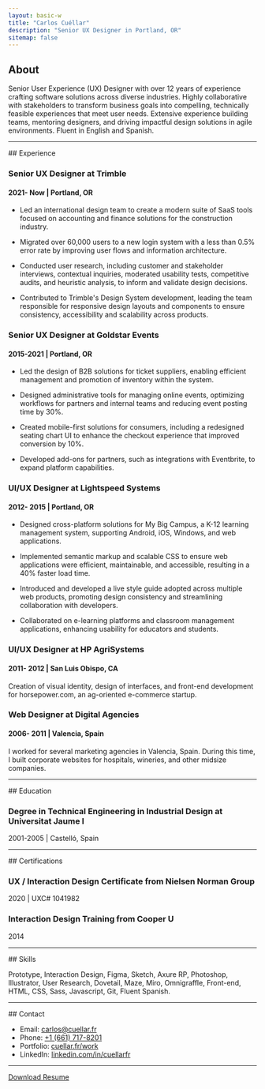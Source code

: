 ```yaml
---
layout: basic-w
title: "Carlos Cuéllar"
description: "Senior UX Designer in Portland, OR"
sitemap: false
---
```


## About

Senior User Experience (UX) Designer with over 12 years of experience crafting software solutions across diverse industries. Highly collaborative with stakeholders to transform business goals into compelling, technically feasible experiences that meet user needs. Extensive experience building teams, mentoring designers, and driving impactful design solutions in agile environments. Fluent in English and Spanish.
<hr>
## Experience

### Senior UX Designer at Trimble
#### 2021- Now  |  Portland, OR

- Led an international design team to create a modern suite of SaaS tools focused on accounting and finance solutions for the construction industry.

- Migrated over 60,000 users to a new login system with a less than 0.5% error rate by improving user flows and information architecture.

- Conducted user research, including customer and stakeholder interviews, contextual inquiries, moderated usability tests, competitive audits, and heuristic analysis, to inform and validate design decisions.

- Contributed to Trimble's Design System development, leading the team responsible for responsive design layouts and components to ensure consistency, accessibility and scalability across products.

### Senior UX Designer at Goldstar Events
#### 2015-2021  |  Portland, OR

- Led the design of B2B solutions for ticket suppliers, enabling efficient management and promotion of inventory within the system.

- Designed administrative tools for managing online events, optimizing workflows for partners and internal teams and reducing event posting time by 30%.

- Created mobile-first solutions for consumers, including a redesigned seating chart UI to enhance the checkout experience that improved conversion by 10%.

- Developed add-ons for partners, such as integrations with Eventbrite, to expand platform capabilities.

### UI/UX Designer at Lightspeed Systems
#### 2012- 2015  |  Portland, OR

- Designed cross-platform solutions for My Big Campus, a K-12 learning management system, supporting Android, iOS, Windows, and web applications.

- Implemented semantic markup and scalable CSS to ensure web applications were efficient, maintainable, and accessible, resulting in a 40% faster load time.

- Introduced and developed a live style guide adopted across multiple web products, promoting design consistency and streamlining collaboration with developers.

- Collaborated on e-learning platforms and classroom management applications, enhancing usability for educators and students.

### UI/UX Designer at HP AgriSystems
#### 2011- 2012  |  San Luis Obispo, CA

Creation of visual identity, design of interfaces, and front-end development for horsepower.com, an ag-oriented e-commerce startup.

### Web Designer at Digital Agencies
#### 2006- 2011  |  Valencia, Spain

I worked for several marketing agencies in Valencia, Spain. During this time, I built corporate websites for hospitals, wineries, and other midsize companies.
<hr>
## Education

### Degree in Technical Engineering in Industrial Design at Universitat Jaume I
2001-2005  |  Castelló, Spain
<hr>
## Certifications

### UX / Interaction Design Certificate from Nielsen Norman Group
2020  |  UXC# 1041982

### Interaction Design Training from Cooper U
2014

<hr>
## Skills

Prototype, Interaction Design, Figma, Sketch, Axure RP, Photoshop, Illustrator, User Research, Dovetail, Maze, Miro, Omnigraffle, Front-end, HTML, CSS, Sass, Javascript, Git, Fluent Spanish.

<hr>
## Contact

- Email: [carlos@cuellar.fr](mailto:carlos@cuellar.fr)
- Phone: [+1 (661) 717-8201](tel:+16617178201)
- Portfolio: [cuellar.fr/work](https://cuellar.fr/work)
- LinkedIn: [linkedin.com/in/cuellarfr](https://www.linkedin.com/in/cuellarfr)

<hr>
<a class="text-stone-800 dark:text-stone-200 px-5 text-sm no-underline justify-center bg-white/60 dark:bg-stone-800/90 ring-1 ring-stone-900/5 dark:ring-white/10 hover:ring-stone-900/20 dark:hover:ring-white/20 p-2 rounded-full transition duration-300 ease-in-out hover:text-orange-600 dark:hover:text-orange-400" href="/assets/certificates/resume_cuellar.pdf">Download Resume</a>
